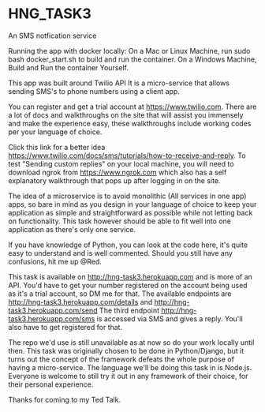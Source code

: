 # HNG_TASK3
An SMS notfication service

Running the app with docker locally:
On a Mac or Linux Machine, run sudo bash docker_start.sh to build and run the container.
On a Windows Machine, Build and Run the container Yourself.

This app was built around Twilio API
It is a micro-service that allows sending SMS's to phone numbers using a client app.

You can register and get a trial account at https://www.twilio.com. There are a lot of docs and walkthroughs on the site that will assist you immensely and make the experience easy, these walkthroughs include working codes per your language of choice.

Click this link for a better idea https://www.twilio.com/docs/sms/tutorials/how-to-receive-and-reply.
To test "Sending custom replies" on your local machine, you will need to download ngrok from https://www.ngrok.com which also has a self explanatory walkthrough that pops up after logging in on the site.

The idea of a microservice is to avoid monolithic (All services in one app) apps, so bare in mind as you design in your language of choice to keep your application as simple and straightforward as possible while not letting back on functionality.
This task however should be able to fit well into one application as there's only one service.

If you have knowledge of Python, you can look at the code here, it's quite easy to understand and is well commented.
Should you still have any confusions, hit me up @Red.

This task is available on http://hng-task3.herokuapp.com and is more of an API.
You'd have to get your number registered on the account being used as it's a trial account, so DM me for that.
The available endpoints are http://hng-task3.herokuapp.com/details and http://hng-task3.herokuapp.com/send
The third endpoint http://hng-task3.herokuapp.com/sms is accessed via SMS and gives a reply.
You'll also have to get registered for that. 

The repo we'd use is still unavailable as at now so do your work locally until then.
This task was originally chosen to be done in Python/Django, but it turns out the concept of the framework defeats the whole purpose of having a micro-service.
The language we'll be doing this task in is Node.js.
Everyone is welcome to still try it out in any framework of their choice, for their personal experience.

Thanks for coming to my Ted Talk.
